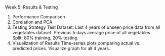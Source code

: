 Week 5: Results & Testing 
1. Performance Comparison
2. Corelation and PCA
3. Testing Strategy 
Test Dataset: 
Last 4 years of unseen price data from all vegetables dataset. 
Previous 5 days average price of all vegetables. 
Split: 80% training, 20% testing. 
4. Visualization of Results 
Time-series plots comparing actual vs. predicted prices. 
Visualize graph for all 4 years.